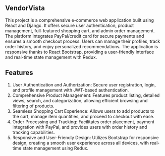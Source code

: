 ## VendorVista

This project is a comprehensive e-commerce web application built using React and Django. It offers secure user authentication, product management, full-featured shopping cart, and admin order management. The platform integrates PayPal/credit card for secure payments and ensures a smooth checkout process. Users can manage their profiles, track order history, and enjoy personalized recommendations. The application is responsive thanks to React Bootstrap, providing a user-friendly interface and real-time state management with Redux.

## Features

  1. User Authentication and Authorization: Secure user registration, login, and profile management with JWT-based authentication.
  2. Comprehensive Product Management: Features product listing, detailed views, search, and categorization, allowing efficient browsing and filtering of products.
  3. Seamless Shopping Cart Experience: Allows users to add products to the cart, manage item quantities, and proceed to checkout with ease.
  4. Order Processing and Tracking: Facilitates order placement, payment integration with PayPal, and provides users with order history and tracking capabilities.
  5. Responsive and User-Friendly Design: Utilizes Bootstrap for responsive design, creating a smooth user experience across all devices, with real-time state management using Redux.

